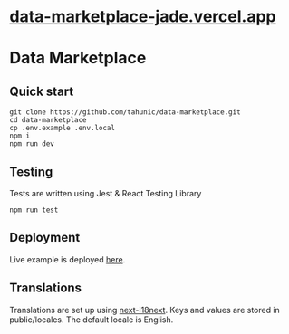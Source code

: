 # [data-marketplace-jade.vercel.app](https://data-marketplace-jade.vercel.app)

# Data Marketplace

## Quick start

```
git clone https://github.com/tahunic/data-marketplace.git
cd data-marketplace
cp .env.example .env.local
npm i
npm run dev
```

## Testing

Tests are written using Jest & React Testing Library

```
npm run test
```

## Deployment

Live example is deployed [here](https://data-marketplace-jade.vercel.app).

## Translations

Translations are set up using [next-i18next](https://github.com/i18next/next-i18next). Keys and values are stored in
public/locales. The default locale is English.

